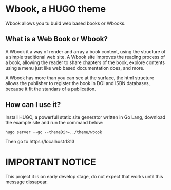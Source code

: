 # Wbook, a HUGO theme
Wbook allows you tu build web based books or Wbooks.

## What is a Web Book or Wbook?
A Wbook it a way of render and array a book content, using the structure of a simple traditional
web site. A Wbook site improves the reading process of a book, allowing the reader to share
chapters of the book, explore contents using a menu just like web based documentation does, and more.

A Wbook has more than you can see at the surface, the html structure allows the publisher to
register the book in DOI and ISBN databases, because it fit the standars of a publication.

## How can I use it?
Install HUGO, a powerfull static site generator written in Go Lang, download the example site and
run the command below:

```
hugo server --gc --themeDir=../theme/wbook
```

Then go to https://localhost:1313

# IMPORTANT NOTICE
This project it is on early develop stage, do not expect that works until this message dissapear.
